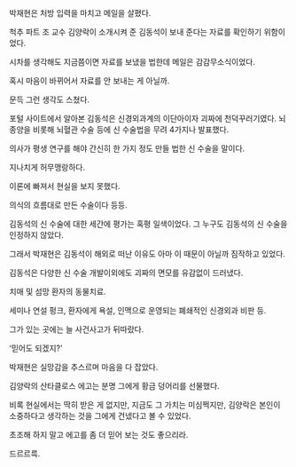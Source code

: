 박재현은 처방 입력을 마치고 메일을 살폈다.

척추 파트 조 교수 김양락이 소개시켜 준 김동석이 보내 준다는 자료를 확인하기 위함이었다.

시차를 생각해도 지금쯤이면 자료를 보냈을 법한데 메일은 감감무소식이었다.

혹시 마음이 바뀌어서 자료를 안 보내는 게 아닐까.

문득 그런 생각도 스쳤다.

포털 사이트에서 알아본 김동석은 신경외과계의 이단아이자 괴짜에 천덕꾸러기였다. 뇌종양을 비롯해 뇌혈관 수술 등에 신 수술법을 무려 4가지나 발표했다.

의사가 평생 연구를 해야 간신히 한 가지 정도 만들 법한 신 수술을 말이다.

지나치게 허무맹랑하다.

이론에 빠져서 현실을 보지 못했다.

의식의 흐름대로 만든 수술이다 등등.

김동석의 신 수술에 대한 세간에 평가는 혹평 일색이었다. 그 누구도 김동석의 신 수술을 인정하지 않았다.

그래서 박재현은 김동석이 해외로 떠난 이유도 아마 이 때문이 아닐까 짐작하고 있었다.

김동석은 다양한 신 수술 개발이외에도 괴짜의 면모를 유감없이 드러냈다.

치매 및 섬망 환자의 동물치료.

세미나 연설 펑크, 환자에게 욕설, 인맥으로 운영되는 폐쇄적인 신경외과 비판 등.

그가 있는 곳에는 늘 사건사고가 뒤따랐다.

‘믿어도 되겠지?’

박재현은 실망감을 추스르며 마음을 다 잡았다.

김양락의 산타클로스 에고는 분명 그에게 황금 덩어리를 선물했다.

비록 현실에서는 딱히 받은 게 없지만, 지금도 그 가치는 미심쩍지만, 김양락은 본인이 소중하다고 생각하는 것을 그에게 건넸다고 볼 수 있었다.

초조해 하지 말고 에고를 좀 더 믿어 보는 것도 좋으리라.

드르르륵.